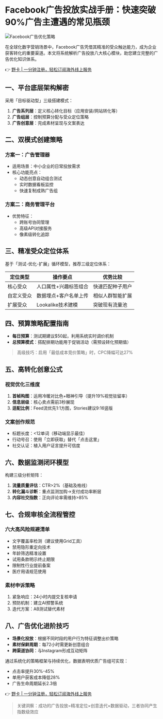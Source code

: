 # Facebook广告投放实战手册：快速突破90%广告主遭遇的常见瓶颈

![Facebook广告优化策略](https://bbtdd.com/wp-content/uploads/img/8345716735.webp)

在全球化数字营销场景中，Facebook广告凭借其精准的受众触达能力，成为企业获客转化的重要渠道。本文将系统解析广告投放八大核心模块，助您建立完整的广告优化知识体系。

👉 [野卡 | 一分钟注册，轻松订阅海外线上服务](https://bbtdd.com/yeka)

## 一、平台底层架构解密
采用「目标驱动型」三级搭建模式：
1. **广告系列层**：定义核心转化目标（应用安装/网站转化等）
2. **广告组层**：控制预算分配与受众定位策略
3. **广告创意层**：完成素材呈现与文案表达

## 二、双模式创建策略
### 方案一：广告管理器
- 适用场景：中小企业的日常投放需求
- 核心功能亮点：
    - 动态创意自动组合测试
    - 实时数据看板监控
    - 快速复制成熟广告组

### 方案二：商务管理平台
- 优势特征：
    - 跨账号协同管理
    - 高级API对接服务
    - 像素级转化追踪

## 三、精准受众定位体系
基于「测试-优化-扩展」循环模型，推荐三级定位体系：

定位类型 | 操作要点 | 优势比较
--- | --- | ---
核心受众 | 人口属性+兴趣标签组合 | 快速匹配种子用户
自定义受众 | 数据埋点+客户名单上传 | 相似人群智能扩展
扩展受众 | Lookalike技术建模 | 突破现有流量池

## 四、预算策略配置指南
- **每日预算**：测试期建议$50起，利用系统实时调价机制
- **总预算模式**：搭配排期功能用于促销活动（需预设转化预期值）
> 高级技巧：启用「最低成本竞价策略」时，CPC降幅可达27%

## 五、高转化创意公式
### 视觉优化三维度
1. **首帧构图**：运用冷暖对比色+眼神引导（提升19%视觉驻留率）
2. **信息层级**：核心卖点需前3秒展现
3. **适配比例**：Feed流优先1:1方图，Stories建议9:16竖版

### 文案创作规范
- 标题长度：<12单词（移动端显示最佳）
- 行动号召：使用「立即获取」替代「点击这里」
- 社交认证：植入用户证言提升可信度

## 六、数据监测闭环模型
构建三级分析矩阵：
1. **流量质量评估**：CTR>2%（基础及格线）
2. **转化漏斗诊断**：重点监测加购→支付成功率断层
3. **内容社交指数**：正向评论率需维持>85%

## 七、合规审核全流程管控
### 六大高风险规避清单
- 文字覆盖率检测（建议使用Grid工具）
- 禁用隐形重定向技术
- 年龄筛选精准设置
- 试用条款明示终止期限
- 限制性行业提前备案
- 医疗用语规范使用

### 素材申诉策略
1. 紧急响应：24小时内提交复核申请
2. 预防机制：建立AI预警系统
3. 迭代方案：AB测试替代素材

## 八、广告优化进阶技巧
- **场景化投放**：根据不同时段的用户行为特征调整出价策略
- **素材保鲜周期**：每72小时需更新创意组合
- **跨渠道协同**：与Instagram形成互动矩阵

通过系统化的策略框架与持续优化，数据表明优质广告组可实现：
- 点击率提升30%-45%
- 单用户获客成本降低28%
- 广告生命周期延长2.3倍

👉 [野卡 | 一分钟注册，轻松订阅海外线上服务](https://bbtdd.com/yeka)

> 关键洞察：成功的广告投放=精准定位×创意迭代×数据驱动，三者协同产生指数级效应